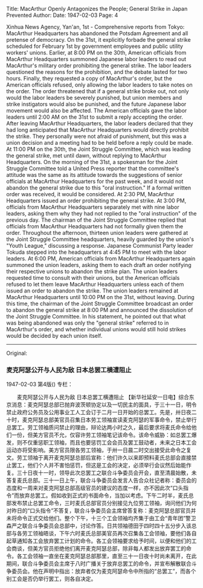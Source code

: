 Title: MacArthur Openly Antagonizes the People; General Strike in Japan Prevented
Author:
Date: 1947-02-03
Page: 4

Xinhua News Agency, Yan'an, 1st - Comprehensive reports from Tokyo: MacArthur Headquarters has abandoned the Potsdam Agreement and all pretense of democracy. On the 31st, it explicitly forbade the general strike scheduled for February 1st by government employees and public utility workers' unions. Earlier, at 8:00 PM on the 30th, American officials from MacArthur Headquarters summoned Japanese labor leaders to read out MacArthur's military order prohibiting the general strike. The labor leaders questioned the reasons for the prohibition, and the debate lasted for two hours. Finally, they requested a copy of MacArthur's order, but the American officials refused, only allowing the labor leaders to take notes on the order. The order threatened that if a general strike broke out, not only would the labor leaders be severely punished, but union members and strike instigators would also be punished, and the future Japanese labor movement would also be affected. The American officials gave the labor leaders until 2:00 AM on the 31st to submit a reply accepting the order. After leaving MacArthur Headquarters, the labor leaders declared that they had long anticipated that MacArthur Headquarters would directly prohibit the strike. They personally were not afraid of punishment, but this was a union decision and a meeting had to be held before a reply could be made. At 11:00 PM on the 30th, the Joint Struggle Committee, which was leading the general strike, met until dawn, without replying to MacArthur Headquarters. On the morning of the 31st, a spokesman for the Joint Struggle Committee told a United Press reporter that the committee's attitude was the same as its attitude towards the suggestions of senior officials at MacArthur Headquarters for the past week, and it would not abandon the general strike due to this "oral instruction." If a formal written order was received, it would be considered. At 2:30 PM, MacArthur Headquarters issued an order prohibiting the general strike. At 3:00 PM, officials from MacArthur Headquarters separately met with nine labor leaders, asking them why they had not replied to the "oral instruction" of the previous day. The chairman of the Joint Struggle Committee replied that officials from MacArthur Headquarters had not formally given them the order. Throughout the afternoon, thirteen union leaders were gathered at the Joint Struggle Committee headquarters, heavily guarded by the union's "Youth League," discussing a response. Japanese Communist Party leader Tokuda stepped into the headquarters at 4:45 PM to meet with the labor leaders. At 6:00 PM, American officials from MacArthur Headquarters again summoned the union leaders, asking them to each draft an order notifying their respective unions to abandon the strike plan. The union leaders requested time to consult with their unions, but the American officials refused to let them leave MacArthur Headquarters unless each of them issued an order to abandon the strike. The union leaders remained at MacArthur Headquarters until 10:00 PM on the 31st, without leaving. During this time, the chairman of the Joint Struggle Committee broadcast an order to abandon the general strike at 8:00 PM and announced the dissolution of the Joint Struggle Committee. In his statement, he pointed out that what was being abandoned was only the "general strike" referred to in MacArthur's order, and whether individual unions would still hold strikes would be decided by each union itself.



<hr /> 

Original: 


### 麦克阿瑟公开与人民为敌  日本总罢工横遭阻止

1947-02-03
第4版()
专栏：

　　麦克阿瑟公开与人民为敌
    日本总罢工横遭阻止
    【新华社延安一日电】综合东京消息：麦克阿瑟总部已抛弃波茨顿协定以及一切民主的面具，于三十一日，明令禁止政府公务员及公用事业工人工会订于二月一日开始的总罢工。先是，卅日夜二十时，麦克阿瑟总部美官员召集日本劳工领袖宣读麦克阿瑟的军事命令，禁止举行总罢工。劳工领袖质问禁止的理由，辩论达两小时之久，最后要求将麦氏命令给他们一份，但美方官员不允，仅容许劳工领袖笔记该命令。该命令威胁：如总罢工爆发，则不仅重惩职工领袖，而且也要惩罚工会会员及罢工鼓动者，未来之日本工会运动亦将受影响。美方官员限各劳工领袖，于卅一日晨二时交出接受此命令之复文。劳工领袖于离开麦克阿瑟总部后宣称：他们许久以来即预料麦氏总部会直接禁止罢工，他们个人并不害怕惩罚，但这是工会的决定，必须举行会议然后始能作复。三十日夜十一时，领导此次总罢工之联合斗争委员会开会，直至清晨始散，未答复麦氏总部。三十一日上午，联合斗争委员会发言人告合众社记者称：委员会的态度和一周来对麦克阿瑟总部高级官员的建议的态度一样，亦不因此次“口头指令”而放弃总罢工。假如收到正式的书面命令，当加以考虑。下午二时半，麦氏总部发布禁止总罢工命令，三时麦氏总部官员分别接见九位劳工领袖，询问他们为何对昨日的“口头指令”不答复，联合斗争委员会主席曾答复称：麦克阿瑟总部官员并未将命令正式交给他们。整个下午，十三个工会领袖均齐集于由工会“青年团”警卫森严之联合斗争委员会总部中，讨论作答。日共领袖德田于四时四十五分步入该总部与各劳工领袖晤谈，下午六时麦氏总部美官员再次召集各工会领袖，要他们各自起草通知各工会放弃罢工计划的命令。各工会领袖要求给予时间，以便和他们的工会商谈，但美方官员拒绝他们离开麦克阿瑟总部，除非每人都发出放弃罢工的命令。各工会领袖一直坐在麦克阿瑟总部那里，直至三十一日夜十时尚未离开，在此期间，联合斗争委员会主席于八时广播关于放弃总罢工的命令，并宣布解散联合斗争委员会。他在声明中指出：放弃者仅为麦克阿瑟命令中所指的“总罢工”，而各个别工会是否仍举行罢工，则各自决定。
